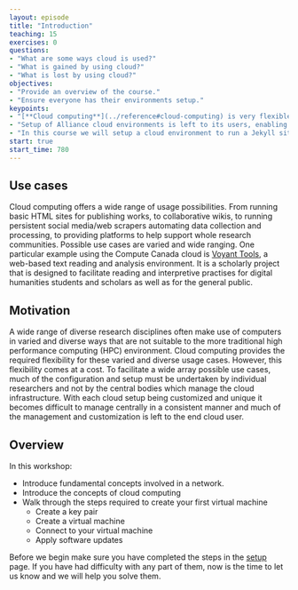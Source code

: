 ```yaml
---
layout: episode
title: "Introduction"
teaching: 15
exercises: 0
questions:
- "What are some ways cloud is used?"
- "What is gained by using cloud?"
- "What is lost by using cloud?"
objectives:
- "Provide an overview of the course."
- "Ensure everyone has their environments setup."
keypoints:
- "[**Cloud computing**](../reference#cloud-computing) is very flexible and has many diverse uses."
- "Setup of Alliance cloud environments is left to its users, enabling great flexibility but requiring more knowledge."
- "In this course we will setup a cloud environment to run a Jekyll site."
start: true
start_time: 780
---
```


## Use cases
Cloud computing offers a wide range of usage possibilities. From running basic HTML sites for publishing works, to collaborative wikis, to running persistent social media/web scrapers automating data collection and processing, to providing platforms to help support whole research communities. Possible use cases are varied and wide ranging. One particular example using the Compute Canada cloud is [Voyant Tools](https://voyant-tools.org/), a web-based text reading and analysis environment. It is a scholarly project that is designed to facilitate reading and interpretive practises for digital humanities students and scholars as well as for the general public.

## Motivation
A wide range of diverse research disciplines often make use of computers in varied and diverse ways that are not suitable to the more traditional high performance computing (HPC) environment. Cloud computing provides the required flexibility for these varied and diverse usage cases. However, this flexibility comes at a cost. To facilitate a wide array possible use cases, much of the configuration and setup must be undertaken by individual researchers and not by the central bodies which manage the cloud infrastructure. With each cloud setup being customized and unique it becomes difficult to manage centrally in a consistent manner and much of the management and customization is left to the end cloud user.

## Overview

In this workshop:

* Introduce fundamental concepts involved in a network.
* Introduce the concepts of cloud computing
* Walk through the steps required to create your first virtual machine
    * Create a key pair
    * Create a virtual machine
    * Connect to your virtual machine
    * Apply software updates

Before we begin make sure you have completed the steps in the [setup](../setup) page. If you have had difficulty with any part of them, now is the time to let us know and we will help you solve them.
